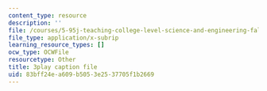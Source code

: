 ```yaml
---
content_type: resource
description: ''
file: /courses/5-95j-teaching-college-level-science-and-engineering-fall-2015/83bff24ea609b5053e2537705f1b2669_aGuZTE8-lOQ.srt
file_type: application/x-subrip
learning_resource_types: []
ocw_type: OCWFile
resourcetype: Other
title: 3play caption file
uid: 83bff24e-a609-b505-3e25-37705f1b2669
---
```

